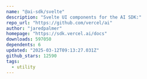 ```yaml
---
name: "@ai-sdk/svelte"
description: "Svelte UI components for the AI SDK:"
repo_url: "https://github.com/vercel/ai"
author: "jaredpalmer"
homepage: "https://sdk.vercel.ai/docs"
downloads: 597050
dependents: 6
updated: "2025-03-12T09:13:27.031Z"
github_stars: 12590
tags: 
  - utility
---
```

